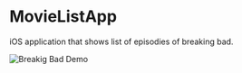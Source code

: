 # MovieListApp
iOS application that shows list of episodies of breaking bad.


![Breakig Bad Demo](https://github.com/YenniferHurtado/MovieListApp/issues/1)

